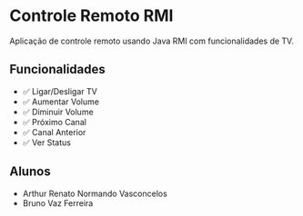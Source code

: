 # Controle Remoto RMI

Aplicação de controle remoto usando Java RMI com funcionalidades de TV.

## Funcionalidades
- ✅ Ligar/Desligar TV
- ✅ Aumentar Volume
- ✅ Diminuir Volume  
- ✅ Próximo Canal
- ✅ Canal Anterior
- ✅ Ver Status

## Alunos
- Arthur Renato Normando Vasconcelos
- Bruno Vaz Ferreira
